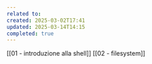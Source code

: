 ```yaml
---
related to: 
created: 2025-03-02T17:41
updated: 2025-03-14T14:15
completed: true
---
```

[[01 - introduzione alla shell]]
[[02 - filesystem]]